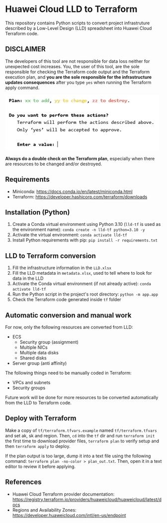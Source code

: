 # Huawei Cloud LLD to Terraform

This repository contains Python scripts to convert project infrastruture
described by a Low-Level Design (LLD) spreadsheet into Huawei Cloud Terraform
code.

## DISCLAIMER

The developers of this tool are not responsible for data loss neither for
unexpected cost increases. You, the user of this tool, are the sole responsible
for checking the Terraform code output and the Terraform execution plan, and
**you are the sole responsible for the infrastructure updates consequences**
after you type `yes` when running the Terraform apply command.

![Terraform apply confirmation prompt](docs/apply-confirmation.png)

**Always do a double check on the Terraform plan**, especially when there are
resources to be changed and/or destroyed.

## Requirements

- Miniconda: <https://docs.conda.io/en/latest/miniconda.html>
- Terraform: <https://developer.hashicorp.com/terraform/downloads>

## Installation (Python)

1. Create a Conda virtual environment using Python 3.10 (`lld-tf` is used as
   the environment name): `conda create -n lld-tf python=3.10 -y`
2. Activate the virtual environment: `conda activate lld-tf`
3. Install Python requirements with pip: `pip install -r requirements.txt`

## LLD to Terraform conversion

1. Fill the infrastructure information in the `LLD.xlsx`
2. Fill the LLD metadata in `metadata.xlsx`, used to tell where to look for
   data in the LLD
3. Activate the Conda virtual environment (if not already active):
   `conda activate lld-tf`
4. Run the Python script in the project's root directory: `python -m app.app`
5. Check the Terraform code generated inside `tf` folder

## Automatic conversion and manual work

For now, only the following resources are converted from LLD:

- ECS
  - Security group (assignment)
  - Multiple NICs
  - Multiple data disks
  - Shared disks
- Server group (anti affinity)

The following things need to be manually coded in Terraform:

- VPCs and subnets
- Security groups

Future work will be done for more resources to be converted automatically from
the LLD to Terraform code.

## Deploy with Terraform

Make a copy of `tf/terraform.tfvars.example` named `tf/terraform.tfvars` and
set ak, sk and region. Then, `cd` into the `tf` dir and run `terraform init`
the first time to download provider files, `terraform plan` to verify setup
and then `terraform apply` to deploy.

If the plan output is too large, dump it into a text file using the following
command: `terraform plan -no-color > plan_out.txt`. Then, open it in a text
editor to review it before applying.

## References

- Huawei Cloud Terraform provider documentation:
  <https://registry.terraform.io/providers/huaweicloud/huaweicloud/latest/docs>
- Regions and Availability Zones:
  <https://developer.huaweicloud.com/intl/en-us/endpoint>

